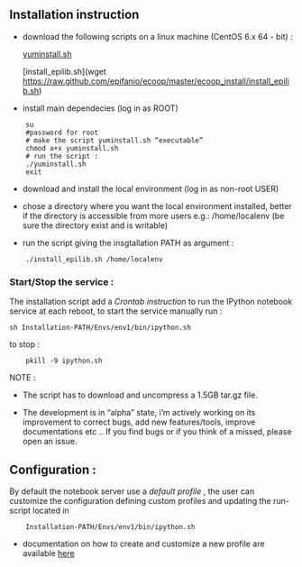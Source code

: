 ## Installation instruction

* download the following scripts on a linux machine (CentOS 6.x 64 - bit) :

    [yuminstall.sh](https://raw.github.com/epifanio/ecoop/master/ecoop_install/yuminstall.sh)

    [install_epilib.sh](wget https://raw.github.com/epifanio/ecoop/master/ecoop_install/install_epilib.sh)

* install main dependecies (log in as  ROOT)
    
```
    su
    #password for root
    # make the script yuminstall.sh “executable” 
    chmod a+x yuminstall.sh
    # run the script :
    ./yuminstall.sh
    exit
```

* download and install the local environment (log in as non-root USER) 

* chose a directory where you want the local environment installed, better if the directory is accessible from more users e.g.:  /home/localenv  (be sure the directory exist and is writable)

* run the script giving the insgtallation PATH as argument :

```
    ./install_epilib.sh /home/localenv
```

### Start/Stop the service :

The installation script  add a *Crontab instruction* to run the IPython notebook service at each reboot, to start the service manually run :

```
sh Installation-PATH/Envs/env1/bin/ipython.sh
```
to stop :
```
    pkill -9 ipython.sh
```


NOTE :

* The script has to download and uncompress a 1.5GB tar.gz file.

* The development is in “alpha” state, i’m actively working on its improvement to correct bugs, add new features/tools, improve documentations etc ..
If you find bugs or if you think of a missed, please open an issue. 

## Configuration :

By default the notebook server use a *default profile* , the user can customize the configuration defining custom profiles and updating the run-script located in 

```
    Installation-PATH/Envs/env1/bin/ipython.sh
```

* documentation on how to create and customize a new profile are available   [here](http://ipython.org/ipython-doc/rel-1.1.0/interactive/public_server.html)

